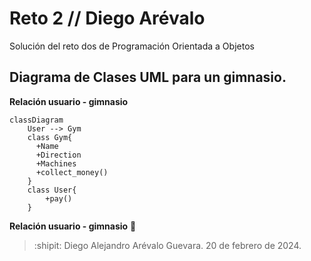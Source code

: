 # Reto 2 // Diego Arévalo
Solución del reto dos de Programación Orientada a Objetos
## Diagrama de Clases UML para un gimnasio.
**Relación usuario - gimnasio**
```mermaid
classDiagram
    User --> Gym
    class Gym{
      +Name
      +Direction
      +Machines
      +collect_money()
    }
    class User{
        +pay()
    }
```
**Relación usuario - gimnasio**
💎
> :shipit: Diego Alejandro Arévalo Guevara. 20 de febrero de 2024.
